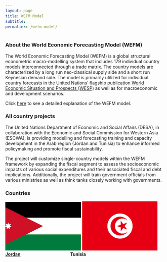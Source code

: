 ```yaml
---
layout: page
title: WEFM Model
subtitle: 
permalink: /wefm-model/
---
```


### About the World Economic Forecasting Model (WEFM)

The World Economic Forecasting Model (WEFM) is a global structural econometric macro-modelling system that includes 179 individual country models interconnected through a trade matrix. The country models are characterized by a long run neo-classical supply side and a short run Keynesian demand side. The model is primarily utilized for individual country forecasts in the United Nations’ flagship publication [World Economic Situation and Prospects (WESP)](https://www.un.org/development/desa/dpad/document_gem/global-economic-monitoring-unit/world-economic-situation-and-prospects-wesp-report/) as well as for macroeconomic and development scenarios.

Click [here](https://www.un.org/development/desa/dpad/wp-content/uploads/sites/45/publication/2016_Apr_WorldEconomicForecastingModel.pdf)  to see a detailed explanation of the WEFM model.

### All country projects

The United Nations Department of Economic and Social Affairs (DESA), in collaboration with the Economic and Social Commission for Western Asia (ESCWA), is providing modelling and forecasting training and capacity development in the Arab region (Jordan and Tunisia) to enhance informed policymaking and promote fiscal sustainability.

The project will customize single-country models within the WEFM framework by expanding the fiscal segment to assess the socioeconomic impacts of various social expenditures and their associated fiscal and debt implications. Additionally, the project will train government officials from various ministries as well as think tanks closely working with governments.


### Countries

![Jordan Flag](./assets/img/jordan.png) ![Tunisia Flag](./assets/img/tunisia.png)  
[**Jordan**](/UNDESA-modelling/2024-11-29-wefm.md)  &nbsp;&nbsp;&nbsp;&nbsp;&nbsp;&nbsp;&nbsp;&nbsp;&nbsp;&nbsp;&nbsp;&nbsp;&nbsp;&nbsp;&nbsp;&nbsp;&nbsp;&nbsp;&nbsp;&nbsp;&nbsp;&nbsp;&nbsp;&nbsp;&nbsp;&nbsp;&nbsp;&nbsp;&nbsp;&nbsp;&nbsp;&nbsp;&nbsp;&nbsp;&nbsp;&nbsp;&nbsp;&nbsp; **Tunisia**
